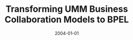 ---
abstract: ''
authors:
- Birgit Hofreiter
- Christian Huemer
date: '2004-01-01'
featured: false
links:
- name: Publik
  url: https://publik.tuwien.ac.at/showentry.php?ID=203821&lang=2
publication: 'Talk: International Workshop on Modeling Inter-Organizational Systems:
  (OTM Federated Conferences 2004), Larnaca, Cyprus; 2004; in: "International Workshop
  on Modeling Inter-Organizational Systems: (OTM Federated Conferences 2004)", (2004)'
publication_types:
- '1'
publishDate: '2004-01-01'
title: Transforming UMM Business Collaboration Models to BPEL
url_pdf: ''
---